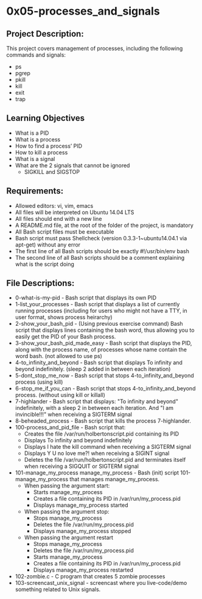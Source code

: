 #  0x05-processes_and_signals

## Project Description:
This project covers management of processes, including the following commands and signals:
* ps
* pgrep
* pkill
* kill
* exit
* trap

## Learning Objectives
* What is a PID
* What is a process
* How to find a process’ PID
* How to kill a process
* What is a signal
* What are the 2 signals that cannot be ignored
    * SIGKILL and SIGSTOP

## Requirements:
* Allowed editors: vi, vim, emacs
* All files will be interpreted on Ubuntu 14.04 LTS
* All files should end with a new line
* A README.md file, at the root of the folder of the project, is mandatory
* All Bash script files must be executable
* Bash script must pass Shellcheck (version 0.3.3-1~ubuntu14.04.1 via apt-get) without any error
* The first line of all Bash scripts should be exactly #!/usr/bin/env bash
* The second line of all Bash scripts should be a comment explaining what is the script doing

## File Descriptions:
* 0-what-is-my-pid - Bash script that displays its own PID
* 1-list_your_processes - Bash script that displays a list of currently running processes (including for users who might not have a TTY, in user format, shows process heirarchy)
* 2-show_your_bash_pid - (Using previous exercise command) Bash script that displays lines containing the bash word, thus allowing you to easily get the PID of your Bash process.
* 3-show_your_bash_pid_made_easy - Bash script that displays the PID, along with the process name, of processes whose name contain the word bash. (not allowed to use ps)
* 4-to_infinity_and_beyond - Bash script that displays To infinity and beyond indefinitely. (sleep 2 added in between each iteration)
* 5-dont_stop_me_now - Bash script that stops 4-to_infinity_and_beyond process (using kill)
* 6-stop_me_if_you_can - Bash script that stops 4-to_infinity_and_beyond process. (without using kill or killall)
* 7-highlander - Bash script that displays: "To infinity and beyond" indefinitely, with a sleep 2 in between each iteration. And "I am invincible!!!" when receiving a SIGTERM signal
* 8-beheaded_process - Bash script that kills the process 7-highlander.
* 100-process_and_pid_file - Bash script that:
    * Creates the file /var/run/holbertonscript.pid containing its PID
    * Displays To infinity and beyond indefinitely
    * Displays I hate the kill command when receiving a SIGTERM signal
    * Displays Y U no love me?! when receiving a SIGINT signal
    * Deletes the file /var/run/holbertonscript.pid and terminates itself when receiving a SIGQUIT or SIGTERM signal
* 101-manage_my_process manage_my_process - Bash (init) script 101-manage_my_process that manages manage_my_process.
    * When passing the argument start:
        * Starts manage_my_process
        * Creates a file containing its PID in /var/run/my_process.pid
        * Displays manage_my_process started
    * When passing the argument stop:
        * Stops manage_my_process
        * Deletes the file /var/run/my_process.pid
        * Displays manage_my_process stopped
    * When passing the argument restart
        * Stops manage_my_process
        * Deletes the file /var/run/my_process.pid
        * Starts manage_my_process
        * Creates a file containing its PID in /var/run/my_process.pid
        * Displays manage_my_process restarted
* 102-zombie.c - C program that creates 5 zombie processes
* 103-screencast_unix_signal - screencast where you live-code/demo something related to Unix signals.